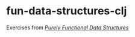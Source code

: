 # fun-data-structures-clj

Exercises from [*Purely Functional Data Structures*](https://www.cambridge.org/core/books/purely-functional-data-structures/0409255DA1B48FA731859AC72E34D494)
